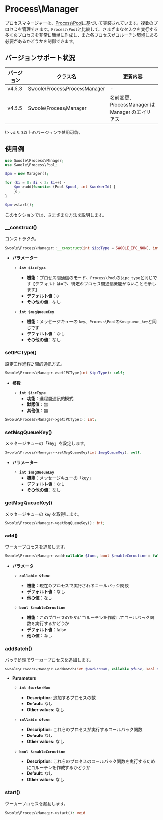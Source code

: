 # Process\Manager

プロセスマネージャーは、[Process\Pool](/process/process_pool)に基づいて実装されています。複数のプロセスを管理できます。`Process\Pool`と比較して、さまざまなタスクを実行する多くのプロセスを非常に簡単に作成し、また各プロセスがコルーチン環境にある必要があるかどうかを制御できます。
## バージョンサポート状況

| バージョン | クラス名                         | 更新内容                                 |
| ------ | ----------------------------- | ---------------------------------------- |
| v4.5.3 | Swoole\Process\ProcessManager | -                                        |
| v4.5.5 | Swoole\Process\Manager        | 名前変更、ProcessManager は Manager のエイリアス |

!> `v4.5.3`以上のバージョンで使用可能。
## 使用例

```php
use Swoole\Process\Manager;
use Swoole\Process\Pool;

$pm = new Manager();

for ($i = 0; $i < 2; $i++) {
    $pm->add(function (Pool $pool, int $workerId) {
    });
}

$pm->start();
```
このセクションでは、さまざまな方法を説明します。
### __construct()

コンストラクタ。

```php
Swoole\Process\Manager::__construct(int $ipcType = SWOOLE_IPC_NONE, int $msgQueueKey = 0);
```

* **パラメーター**

  * **`int $ipcType`**
    * **機能**：プロセス間通信のモード、`Process\Pool`の`$ipc_type`と同じです【デフォルトは`0`で、特定のプロセス間通信機能がないことを示します】
    * **デフォルト値**：`0`
    * **その他の値**：なし

  * **`int $msgQueueKey`**
    * **機能**：メッセージキューの `key`、`Process\Pool`の`$msgqueue_key`と同じです
    * **デフォルト値**：なし
    * **その他の値**：なし
### setIPCType()

設定工作進程之間的通訊方式。

```php
Swoole\Process\Manager->setIPCType(int $ipcType): self;
```

* **參數**

  * **`int $ipcType`**
    * **功能**：進程間通訊的模式
    * **默認值**：無
    * **其他值**：無
```php
Swoole\Process\Manager->getIPCType(): int;
```
### setMsgQueueKey()

メッセージキューの「key」を設定します。

```php
Swoole\Process\Manager->setMsgQueueKey(int $msgQueueKey): self;
```

* **パラメーター**

  * **`int $msgQueueKey`**
    * **機能**：メッセージキューの「key」
    * **デフォルト値**：なし
    * **その他の値**：なし
### getMsgQueueKey()

メッセージキューの `key` を取得します。

```php
Swoole\Process\Manager->getMsgQueueKey(): int;
```
### add()

ワーカープロセスを追加します。

```php
Swoole\Process\Manager->add(callable $func, bool $enableCoroutine = false): self;
```

* **パラメータ**

  * **`callable $func`**
    * **機能**：現在のプロセスで実行されるコールバック関数
    * **デフォルト値**：なし
    * **他の値**：なし

  * **`bool $enableCoroutine`**
    * **機能**：このプロセスのためにコルーチンを作成してコールバック関数を実行するかどうか
    * **デフォルト値**：false
    * **他の値**：なし
### addBatch()

バッチ処理でワーカープロセスを追加します。

```php
Swoole\Process\Manager->addBatch(int $workerNum, callable $func, bool $enableCoroutine = false): self
```

* **Parameters**

  * **`int $workerNum`**
    * **Description**: 追加するプロセスの数
    * **Default**: なし
    * **Other values**: なし

  * **`callable $func`**
    * **Description**: これらのプロセスが実行するコールバック関数
    * **Default**: なし
    * **Other values**: なし

  * **`bool $enableCoroutine`**
    * **Description**: これらのプロセスのコールバック関数を実行するためにコルーチンを作成するかどうか
    * **Default**: なし
    * **Other values**: なし
### start()

ワーカープロセスを起動します。

```php
Swoole\Process\Manager->start(): void
```

